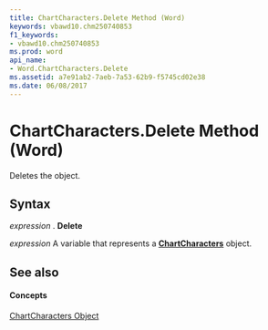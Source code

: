 ```yaml
---
title: ChartCharacters.Delete Method (Word)
keywords: vbawd10.chm250740853
f1_keywords:
- vbawd10.chm250740853
ms.prod: word
api_name:
- Word.ChartCharacters.Delete
ms.assetid: a7e91ab2-7aeb-7a53-62b9-f5745cd02e38
ms.date: 06/08/2017
---
```



# ChartCharacters.Delete Method (Word)

Deletes the object.


## Syntax

 _expression_ . **Delete**

 _expression_ A variable that represents a **[ChartCharacters](Word.ChartCharacters.md)** object.


## See also


#### Concepts


[ChartCharacters Object](Word.ChartCharacters.md)


